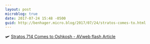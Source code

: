 ```yaml
---
layout: post
microblog: true
date: 2017-07-24 15:48 -0500
guid: http://benhager.micro.blog/2017/07/24/stratos-comes-to.html
---
```

🛩 [Stratos 714 Comes to Oshkosh - AVweb flash Article](https://www.avweb.com/avwebflash/news/Stratos-714-Comes-to-Oshkosh-229339-1.html)
